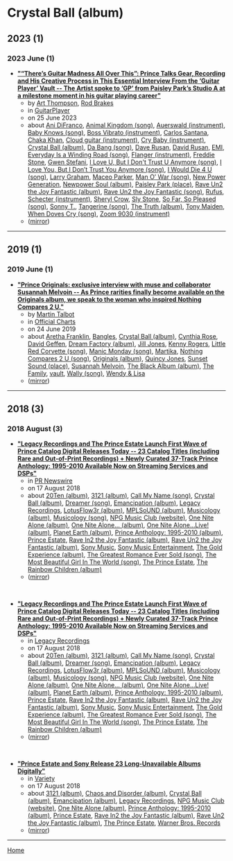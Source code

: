 # Crystal Ball (album)

## 2023 (1)

### 2023 June (1)

 - [**"“There’s Guitar Madness All Over This”: Prince Talks Gear, Recording and His Creative Process in This Essential Interview From the ‘Guitar Player’ Vault -- The Artist spoke to ‘GP’ from Paisley Park’s Studio A at a milestone moment in his guitar playing career"**](https://www.guitarplayer.com/players/prince-january-2000-interview-guitar-player)
    - by [Art Thompson](../../../authors/art-thompson/index.md), [Rod Brakes](../../../authors/rod-brakes/index.md)
    - in [GuitarPlayer](../../../publications/guitarplayer/index.md)
    - on 25 June 2023
    - about [Ani DiFranco](../../../topics/ani-difranco/index.md), [Animal Kingdom (song)](../../../topics/song/animal-kingdom/index.md), [Auerswald (instrument)](../../../topics/instrument/auerswald/index.md), [Baby Knows (song)](../../../topics/song/baby-knows/index.md), [Boss Vibrato (instrument)](../../../topics/instrument/boss-vibrato/index.md), [Carlos Santana](../../../topics/carlos-santana/index.md), [Chaka Khan](../../../topics/chaka-khan/index.md), [Cloud guitar (instrument)](../../../topics/instrument/cloud-guitar/index.md), [Cry Baby (instrument)](../../../topics/instrument/cry-baby/index.md), [Crystal Ball (album)](../../../topics/album/crystal-ball/index.md), [Da Bang (song)](../../../topics/song/da-bang/index.md), [Dave Rusan](../../../topics/dave-rusan/index.md), [David Rusan](../../../topics/david-rusan/index.md), [EMI](../../../topics/emi/index.md), [Everyday Is a Winding Road (song)](../../../topics/song/everyday-is-a-winding-road/index.md), [Flanger (instrument)](../../../topics/instrument/flanger/index.md), [Freddie Stone](../../../topics/freddie-stone/index.md), [Gwen Stefani](../../../topics/gwen-stefani/index.md), [I Love U, But I Don't Trust U Anymore (song)](../../../topics/song/i-love-u-but-i-don-t-trust-u-anymore/index.md), [I Love You, But I Don’t Trust You Anymore (song)](../../../topics/song/i-love-you-but-i-don-t-trust-you-anymore/index.md), [I Would Die 4 U (song)](../../../topics/song/i-would-die-4-u/index.md), [Larry Graham](../../../topics/larry-graham/index.md), [Maceo Parker](../../../topics/maceo-parker/index.md), [Man O’ War (song)](../../../topics/song/man-o-war/index.md), [New Power Generation](../../../topics/new-power-generation/index.md), [Newpower Soul (album)](../../../topics/album/newpower-soul/index.md), [Paisley Park (place)](../../../topics/place/paisley-park/index.md), [Rave Un2 the Joy Fantastic (album)](../../../topics/album/rave-un2-the-joy-fantastic/index.md), [Rave Un2 the Joy Fantastic (song)](../../../topics/song/rave-un2-the-joy-fantastic/index.md), [Rufus](../../../topics/rufus/index.md), [Schecter (instrument)](../../../topics/instrument/schecter/index.md), [Sheryl Crow](../../../topics/sheryl-crow/index.md), [Sly Stone](../../../topics/sly-stone/index.md), [So Far, So Pleased (song)](../../../topics/song/so-far-so-pleased/index.md), [Sonny T.](../../../topics/sonny-t/index.md), [Tangerine (song)](../../../topics/song/tangerine/index.md), [The Truth (album)](../../../topics/album/the-truth/index.md), [Tony Maiden](../../../topics/tony-maiden/index.md), [When Doves Cry (song)](../../../topics/song/when-doves-cry/index.md), [Zoom 9030 (instrument)](../../../topics/instrument/zoom-9030/index.md)
    - ([mirror](https://web.archive.org/web/*/https://www.guitarplayer.com/players/prince-january-2000-interview-guitar-player))

----

## 2019 (1)

### 2019 June (1)

 - [**"Prince Originals: exclusive interview with muse and collaborator Susannah Melvoin -- As Prince rarities finally become available on the Originals album, we speak to the woman who inspired Nothing Compares 2 U."**](https://www.officialcharts.com/chart-news/prince-originals-exclusive-interview-with-muse-and-collaborator-susannah-melvoin__26670/)
    - by [Martin Talbot](../../../authors/martin-talbot/index.md)
    - in [Official Charts](../../../publications/official-charts/index.md)
    - on 24 June 2019
    - about [Aretha Franklin](../../../topics/aretha-franklin/index.md), [Bangles](../../../topics/bangles/index.md), [Crystal Ball (album)](../../../topics/album/crystal-ball/index.md), [Cynthia Rose](../../../topics/cynthia-rose/index.md), [David Geffen](../../../topics/david-geffen/index.md), [Dream Factory (album)](../../../topics/album/dream-factory/index.md), [Jill Jones](../../../topics/jill-jones/index.md), [Kenny Rogers](../../../topics/kenny-rogers/index.md), [Little Red Corvette (song)](../../../topics/song/little-red-corvette/index.md), [Manic Monday (song)](../../../topics/song/manic-monday/index.md), [Martika](../../../topics/martika/index.md), [Nothing Compares 2 U (song)](../../../topics/song/nothing-compares-2-u/index.md), [Originals (album)](../../../topics/album/originals/index.md), [Quincy Jones](../../../topics/quincy-jones/index.md), [Sunset Sound (place)](../../../topics/place/sunset-sound/index.md), [Susannah Melvoin](../../../topics/susannah-melvoin/index.md), [The Black Album (album)](../../../topics/album/the-black-album/index.md), [The Family](../../../topics/the-family/index.md), [vault](../../../topics/vault/index.md), [Wally (song)](../../../topics/song/wally/index.md), [Wendy & Lisa](../../../topics/wendy-lisa/index.md)
    - ([mirror](https://web.archive.org/web/*/https://www.officialcharts.com/chart-news/prince-originals-exclusive-interview-with-muse-and-collaborator-susannah-melvoin__26670/))

----

## 2018 (3)

### 2018 August (3)

 - [**"Legacy Recordings and The Prince Estate Launch First Wave of Prince Catalog Digital Releases Today -- 23 Catalog Titles (including Rare and Out-of-Print Recordings) + Newly Curated 37-Track Prince Anthology: 1995-2010 Available Now on Streaming Services and DSPs"**](https://www.prnewswire.com/news-releases/legacy-recordings-and-the-prince-estate-launch-first-wave-of-prince-catalog-digital-releases-today-300698544.html)
    - in [PR Newswire](../../../publications/pr-newswire/index.md)
    - on 17 August 2018
    - about [20Ten (album)](../../../topics/album/20ten/index.md), [3121 (album)](../../../topics/album/3121/index.md), [Call My Name (song)](../../../topics/song/call-my-name/index.md), [Crystal Ball (album)](../../../topics/album/crystal-ball/index.md), [Dreamer (song)](../../../topics/song/dreamer/index.md), [Emancipation (album)](../../../topics/album/emancipation/index.md), [Legacy Recordings](../../../topics/legacy-recordings/index.md), [LotusFlow3r (album)](../../../topics/album/lotusflow3r/index.md), [MPLSoUND (album)](../../../topics/album/mplsound/index.md), [Musicology (album)](../../../topics/album/musicology/index.md), [Musicology (song)](../../../topics/song/musicology/index.md), [NPG Music Club (website)](../../../topics/website/npg-music-club/index.md), [One Nite Alone (album)](../../../topics/album/one-nite-alone/index.md), [One Nite Alone… (album)](../../../topics/album/one-nite-alone/index.md), [One Nite Alone…Live! (album)](../../../topics/album/one-nite-alone-live/index.md), [Planet Earth (album)](../../../topics/album/planet-earth/index.md), [Prince Anthology: 1995-2010 (album)](../../../topics/album/prince-anthology-1995-2010/index.md), [Prince Estate](../../../topics/prince-estate/index.md), [Rave In2 the Joy Fantastic (album)](../../../topics/album/rave-in2-the-joy-fantastic/index.md), [Rave Un2 the Joy Fantastic (album)](../../../topics/album/rave-un2-the-joy-fantastic/index.md), [Sony Music](../../../topics/sony-music/index.md), [Sony Music Entertainment](../../../topics/sony-music-entertainment/index.md), [The Gold Experience (album)](../../../topics/album/the-gold-experience/index.md), [The Greatest Romance Ever Sold (song)](../../../topics/song/the-greatest-romance-ever-sold/index.md), [The Most Beautiful Girl In The World (song)](../../../topics/song/the-most-beautiful-girl-in-the-world/index.md), [The Prince Estate](../../../topics/the-prince-estate/index.md), [The Rainbow Children (album)](../../../topics/album/the-rainbow-children/index.md)
    - ([mirror](https://web.archive.org/web/*/https://www.prnewswire.com/news-releases/legacy-recordings-and-the-prince-estate-launch-first-wave-of-prince-catalog-digital-releases-today-300698544.html))

<br />

 - [**"Legacy Recordings and The Prince Estate Launch First Wave of Prince Catalog Digital Releases Today -- 23 Catalog Titles (including Rare and Out-of-Print Recordings) + Newly Curated 37-Track Prince Anthology: 1995-2010 Available Now on Streaming Services and DSPs"**](https://www.legacyrecordings.com/2018/08/17/legacy-recordings-and-the-prince-estate-launch-first-wave-of-prince-catalog-digital-releases-today/)
    - in [Legacy Recordings](../../../publications/legacy-recordings/index.md)
    - on 17 August 2018
    - about [20Ten (album)](../../../topics/album/20ten/index.md), [3121 (album)](../../../topics/album/3121/index.md), [Call My Name (song)](../../../topics/song/call-my-name/index.md), [Crystal Ball (album)](../../../topics/album/crystal-ball/index.md), [Dreamer (song)](../../../topics/song/dreamer/index.md), [Emancipation (album)](../../../topics/album/emancipation/index.md), [Legacy Recordings](../../../topics/legacy-recordings/index.md), [LotusFlow3r (album)](../../../topics/album/lotusflow3r/index.md), [MPLSoUND (album)](../../../topics/album/mplsound/index.md), [Musicology (album)](../../../topics/album/musicology/index.md), [Musicology (song)](../../../topics/song/musicology/index.md), [NPG Music Club (website)](../../../topics/website/npg-music-club/index.md), [One Nite Alone (album)](../../../topics/album/one-nite-alone/index.md), [One Nite Alone… (album)](../../../topics/album/one-nite-alone/index.md), [One Nite Alone…Live! (album)](../../../topics/album/one-nite-alone-live/index.md), [Planet Earth (album)](../../../topics/album/planet-earth/index.md), [Prince Anthology: 1995-2010 (album)](../../../topics/album/prince-anthology-1995-2010/index.md), [Prince Estate](../../../topics/prince-estate/index.md), [Rave In2 the Joy Fantastic (album)](../../../topics/album/rave-in2-the-joy-fantastic/index.md), [Rave Un2 the Joy Fantastic (album)](../../../topics/album/rave-un2-the-joy-fantastic/index.md), [Sony Music](../../../topics/sony-music/index.md), [Sony Music Entertainment](../../../topics/sony-music-entertainment/index.md), [The Gold Experience (album)](../../../topics/album/the-gold-experience/index.md), [The Greatest Romance Ever Sold (song)](../../../topics/song/the-greatest-romance-ever-sold/index.md), [The Most Beautiful Girl In The World (song)](../../../topics/song/the-most-beautiful-girl-in-the-world/index.md), [The Prince Estate](../../../topics/the-prince-estate/index.md), [The Rainbow Children (album)](../../../topics/album/the-rainbow-children/index.md)
    - ([mirror](https://web.archive.org/web/*/https://www.legacyrecordings.com/2018/08/17/legacy-recordings-and-the-prince-estate-launch-first-wave-of-prince-catalog-digital-releases-today/))

<br />

 - [**"Prince Estate and Sony Release 23 Long-Unavailable Albums Digitally"**](https://variety.com/2018/biz/news/prince-estate-and-sony-release-23-long-unavailable-albums-digitally-1202908647/)
    - in [Variety](../../../publications/variety/index.md)
    - on 17 August 2018
    - about [3121 (album)](../../../topics/album/3121/index.md), [Chaos and Disorder (album)](../../../topics/album/chaos-and-disorder/index.md), [Crystal Ball (album)](../../../topics/album/crystal-ball/index.md), [Emancipation (album)](../../../topics/album/emancipation/index.md), [Legacy Recordings](../../../topics/legacy-recordings/index.md), [NPG Music Club (website)](../../../topics/website/npg-music-club/index.md), [One Nite Alone (album)](../../../topics/album/one-nite-alone/index.md), [Prince Anthology: 1995-2010 (album)](../../../topics/album/prince-anthology-1995-2010/index.md), [Prince Estate](../../../topics/prince-estate/index.md), [Rave In2 the Joy Fantastic (album)](../../../topics/album/rave-in2-the-joy-fantastic/index.md), [Rave Un2 the Joy Fantastic (album)](../../../topics/album/rave-un2-the-joy-fantastic/index.md), [The Prince Estate](../../../topics/the-prince-estate/index.md), [Warner Bros. Records](../../../topics/warner-bros-records/index.md)
    - ([mirror](https://web.archive.org/web/*/https://variety.com/2018/biz/news/prince-estate-and-sony-release-23-long-unavailable-albums-digitally-1202908647/))

----

[Home](../index.md)
